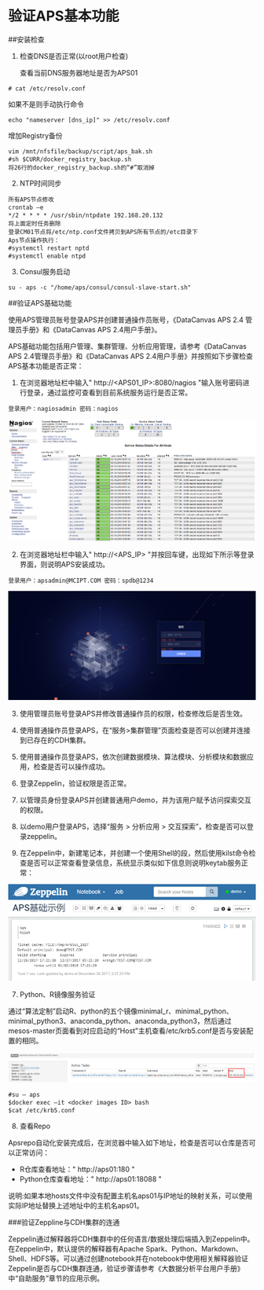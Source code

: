 #  验证APS基本功能
##安装检查
1. 检查DNS是否正常(以root用户检查)

   查看当前DNS服务器地址是否为APS01
 ```
 # cat /etc/resolv.conf
 ```

 如果不是则手动执行命令
 ```
 echo "nameserver [dns_ip]" >> /etc/resolv.conf
 ```
 
 增加Registry备份

 ```
 vim /mnt/nfsfile/backup/script/aps_bak.sh
 #sh $CURR/docker_registry_backup.sh
 将26行的docker_registry_backup.sh的“#”取消掉
 ```
2. NTP时间同步

 ```
 所有APS节点修改
 crontab –e
 */2 * * * * /usr/sbin/ntpdate 192.168.20.132 
 将上面定时任务删除
 登录CM01节点将/etc/ntp.conf文件拷贝到APS所有节点的/etc目录下
 Aps节点操作执行：
 #systemctl restart nptd
 #systemctl enable ntpd
 ```
 
3. Consul服务启动
```
su - aps -c "/home/aps/consul/consul-slave-start.sh"
```

##验证APS基础功能

使用APS管理员账号登录APS并创建普通操作员账号，《DataCanvas APS 2.4 管理员手册》和《DataCanvas APS 2.4用户手册》。

APS基础功能包括用户管理、集群管理、分析应用管理，请参考《DataCanvas APS 2.4管理员手册》和《DataCanvas APS 2.4用户手册》并按照如下步骤检查APS基本功能是否正常：

1. 在浏览器地址栏中输入" http://&lt;APS01_IP&gt;:8080/nagios "输入账号密码进行登录，通过监控可查看到目前系统服务运行是否正常。

 ```
 登录用户：nagiosadmin 密码：nagios
 ``` 

 ![](/install_guide/fig/fig_11.png)

2. 在浏览器地址栏中输入" http://&lt;APS_IP&gt; "并按回车键，出现如下所示等登录界面，则说明APS安装成功。

 ```
 登录用户：apsadmin@MCIPT.COM 密码：spdb@1234
 ```

 ![](/install_guide/fig/fig_12.png)
   
3. 使用管理员账号登录APS并修改普通操作员的权限，检查修改后是否生效。

4. 使用普通操作员登录APS，在“服务>集群管理”页面检查是否可以创建并连接到已存在的CDH集群。

5. 使用普通操作员登录APS，依次创建数据模块、算法模块、分析模块和数据应用，检查是否可以操作成功。

6. 登录Zeppelin，验证权限是否正常。

 1. 以管理员身份登录APS并创建普通用户demo，并为该用户赋予访问探索交互的权限。
 
 2. 以demo用户登录APS，选择“服务 > 分析应用 > 交互探索”，检查是否可以登录zeppelin。
 
 3. 在Zeppelin中，新建笔记本，并创建一个使用Shell的段，然后使用kilst命令检查是否可以正常查看登录信息，系统显示类似如下信息则说明keytab服务正常：
 
 ![](/install_guide/fig/fig_13.png)
 
7. Python、R镜像服务验证

 通过“算法定制”启动R、python的五个镜像minimal_r、minimal_python、minimal_python3、anaconda_python、anaconda_python3，然后通过mesos-master页面看到对应启动的“Host”主机查看/etc/krb5.conf是否与安装配置的相同。
 
 ![](/install_guide/fig/fig_14.png)

   ``` 
   #su – aps
   $docker exec –it <docker images ID> bash
   $cat /etc/krb5.conf
   ```
 
8. 查看Repo

Apsrepo自动化安装完成后，在浏览器中输入如下地址，检查是否可以仓库是否可以正常访问：

* R仓库查看地址：" http://aps01:180 "
* Python仓库查看地址：" http://aps01:18088 "

 说明:如果本地hosts文件中没有配置主机名aps01与IP地址的映射关系，可以使用实际IP地址替换上述地址中的主机名aps01。

###验证Zeppline与CDH集群的连通

Zeppelin通过解释器将CDH集群中的任何语言/数据处理后端插入到Zeppelin中。在Zeppelin中，默认提供的解释器有Apache Spark、Python、Markdown、Shell、HDFS等。可以通过创建notebook并在notebook中使用相关解释器验证Zeppelin是否与CDH集群连通，验证步骤请参考《大数据分析平台用户手册》中“自助服务”章节的应用示例。


